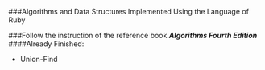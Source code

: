 ###Algorithms and Data Structures Implemented Using the Language of Ruby

###Follow the instruction of the reference book **_Algorithms Fourth Edition_**
####Already Finished:
* Union-Find
